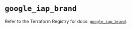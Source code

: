 # `google_iap_brand`

Refer to the Terraform Registry for docs: [`google_iap_brand`](https://registry.terraform.io/providers/hashicorp/google-beta/6.8.0/docs/resources/google_iap_brand).
